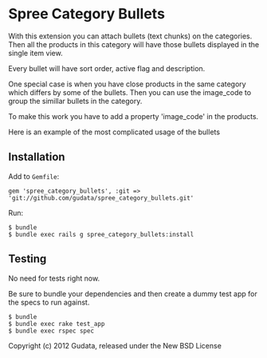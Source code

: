 Spree Category Bullets
====================

With this extension you can attach bullets (text chunks) on the categories.
Then all the products in this category will have those bullets displayed in the single item view.

Every bullet will have sort order, active flag and description.

One special case is when you have close products in the same category which differs by some of the bullets. 
Then you can use the image_code to group the simillar bullets in the category.

To make this work you have to add a property 'image_code' in the products.

Here is an example of the most complicated usage of the bullets


Installation
------------

Add to `Gemfile`:

    gem 'spree_category_bullets', :git => 'git://github.com/gudata/spree_category_bullets.git'

Run:

    $ bundle
    $ bundle exec rails g spree_category_bullets:install


Testing
-------

No need for tests right now. 

Be sure to bundle your dependencies and then create a dummy test app for the specs to run against.

    $ bundle
    $ bundle exec rake test_app
    $ bundle exec rspec spec

Copyright (c) 2012 Gudata, released under the New BSD License
